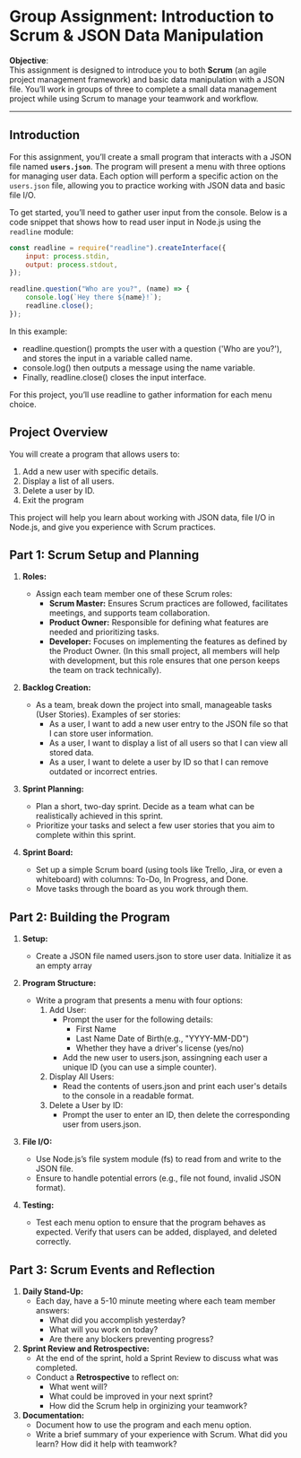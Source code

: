 # Group Assignment: Introduction to Scrum & JSON Data Manipulation

**Objective**:  
This assignment is designed to introduce you to both **Scrum** (an agile project management framework) and basic data manipulation with a JSON file. You’ll work in groups of three to complete a small data management project while using Scrum to manage your teamwork and workflow.

---

## Introduction

For this assignment, you’ll create a small program that interacts with a JSON file named **`users.json`**. The program will present a menu with three options for managing user data. Each option will perform a specific action on the `users.json` file, allowing you to practice working with JSON data and basic file I/O.

To get started, you’ll need to gather user input from the console. Below is a code snippet that shows how to read user input in Node.js using the `readline` module:

```javascript
const readline = require("readline").createInterface({
    input: process.stdin,
    output: process.stdout,
});

readline.question("Who are you?", (name) => {
    console.log(`Hey there ${name}!`);
    readline.close();
});
```

In this example:

-   readline.question() prompts the user with a question ('Who are you?'), and stores the input in a variable called name.
-   console.log() then outputs a message using the name variable.
-   Finally, readline.close() closes the input interface.

For this project, you’ll use readline to gather information for each menu choice.

## Project Overview

You will create a program that allows users to:

1. Add a new user with specific details.
2. Display a list of all users.
3. Delete a user by ID.
4. Exit the program

This project will help you learn about working with JSON data, file I/O in Node.js, and give you experience with Scrum practices.

## Part 1: Scrum Setup and Planning

1. **Roles:**

    - Assign each team member one of these Scrum roles:
        - **Scrum Master:** Ensures Scrum practices are followed, facilitates meetings, and supports team collaboration.
        - **Product Owner:** Responsible for defining what features are needed and prioritizing tasks.
        - **Developer:** Focuses on implementing the features as defined by the Product Owner. (In this small project, all members will help with development, but this role ensures that one person keeps the team on track technically).

2. **Backlog Creation:**

    - As a team, break down the project into small, manageable tasks (User Stories). Examples of ser stories:
        - As a user, I want to add a new user entry to the JSON file so that I can store user information.
        - As a user, I want to display a list of all users so that I can view all stored data.
        - As a user, I want to delete a user by ID so that I can remove outdated or incorrect entries.

3. **Sprint Planning:**

    - Plan a short, two-day sprint. Decide as a team what can be realistically achieved in this sprint.
    - Prioritize your tasks and select a few user stories that you aim to complete within this sprint.

4. **Sprint Board:**
    - Set up a simple Scrum board (using tools like Trello, Jira, or even a whiteboard) with columns: To-Do, In Progress, and Done.
    - Move tasks through the board as you work through them.

## Part 2: Building the Program

1. **Setup:**

    - Create a JSON file named users.json to store user data. Initialize it as an empty array

2. **Program Structure:**
    - Write a program that presents a menu with four options:
        1. Add User:
            - Prompt the user for the following details:
                - First Name
                - Last Name
                  Date of Birth(e.g., "YYYY-MM-DD")
                - Whether they have a driver's license (yes/no)
            - Add the new user to users.json, assingning each user a unique ID (you can use a simple counter).
        2. Display All Users:
            - Read the contents of users.json and print each user's details to the console in a readable format.
        3. Delete a User by ID:
            - Prompt the user to enter an ID, then delete the corresponding user from users.json.
3. **File I/O:**
    - Use Node.js’s file system module (fs) to read from and write to the JSON file.
    - Ensure to handle potential errors (e.g., file not found, invalid JSON format).
4. **Testing:**
    - Test each menu option to ensure that the program behaves as expected. Verify that users can be added, displayed, and deleted correctly.

## Part 3: Scrum Events and Reflection

1. **Daily Stand-Up:**
    - Each day, have a 5-10 minute meeting where each team member answers:
        - What did you accomplish yesterday?
        - What will you work on today?
        - Are there any blockers preventing progress?
2. **Sprint Review and Retrospective:**
    - At the end of the sprint, hold a Sprint Review to discuss what was completed.
    - Conduct a **Retrospective** to reflect on:
        - What went will?
        - What could be improved in your next sprint?
        - How did the Scrum help in orginizing your teamwork?
3. **Documentation:**
    - Document how to use the program and each menu option.
    - Write a brief summary of your experience with Scrum. What did you learn? How did it help with teamwork?
